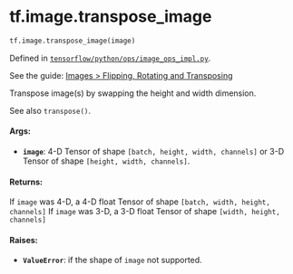 <div itemscope itemtype="http://developers.google.com/ReferenceObject">
<meta itemprop="name" content="tf.image.transpose_image" />
</div>

# tf.image.transpose_image

``` python
tf.image.transpose_image(image)
```



Defined in [`tensorflow/python/ops/image_ops_impl.py`](https://www.tensorflow.org/code/tensorflow/python/ops/image_ops_impl.py).

See the guide: [Images > Flipping, Rotating and Transposing](../../../../api_guides/python/image.md#Flipping_Rotating_and_Transposing)

Transpose image(s) by swapping the height and width dimension.

See also `transpose()`.

#### Args:

* <b>`image`</b>: 4-D Tensor of shape `[batch, height, width, channels]` or
         3-D Tensor of shape `[height, width, channels]`.


#### Returns:

 If `image` was 4-D, a 4-D float Tensor of shape
`[batch, width, height, channels]`
 If `image` was 3-D, a 3-D float Tensor of shape
`[width, height, channels]`


#### Raises:

* <b>`ValueError`</b>: if the shape of `image` not supported.